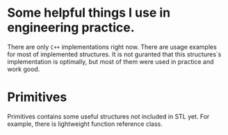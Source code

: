 # Some helpful things I use in engineering practice.
There are only `C++` implementations right now.
There are usage examples for most of implemented structures. 
It is not guranted that this structures`s implementation is optimally, but most of them were used in practice and work good.

# Primitives
Primitives contains some useful structures not included in STL yet. For example, there is lightweight function reference class.
